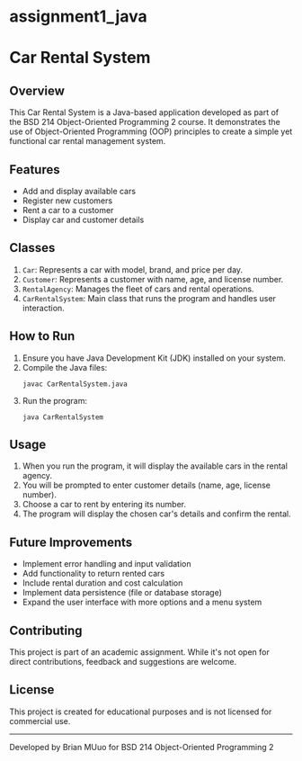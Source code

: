 # assignment1_java
# Car Rental System

## Overview
This Car Rental System is a Java-based application developed as part of the BSD 214 Object-Oriented Programming 2 course. It demonstrates the use of Object-Oriented Programming (OOP) principles to create a simple yet functional car rental management system.

## Features
- Add and display available cars
- Register new customers
- Rent a car to a customer
- Display car and customer details

## Classes
1. `Car`: Represents a car with model, brand, and price per day.
2. `Customer`: Represents a customer with name, age, and license number.
3. `RentalAgency`: Manages the fleet of cars and rental operations.
4. `CarRentalSystem`: Main class that runs the program and handles user interaction.

## How to Run
1. Ensure you have Java Development Kit (JDK) installed on your system.
2. Compile the Java files:
   ```
   javac CarRentalSystem.java
   ```
3. Run the program:
   ```
   java CarRentalSystem
   ```

## Usage
1. When you run the program, it will display the available cars in the rental agency.
2. You will be prompted to enter customer details (name, age, license number).
3. Choose a car to rent by entering its number.
4. The program will display the chosen car's details and confirm the rental.

## Future Improvements
- Implement error handling and input validation
- Add functionality to return rented cars
- Include rental duration and cost calculation
- Implement data persistence (file or database storage)
- Expand the user interface with more options and a menu system

## Contributing
This project is part of an academic assignment. While it's not open for direct contributions, feedback and suggestions are welcome.

## License
This project is created for educational purposes and is not licensed for commercial use.

---

Developed by Brian MUuo for BSD 214 Object-Oriented Programming 2
